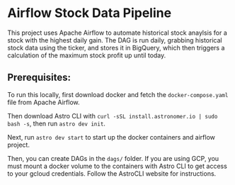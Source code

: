 # Airflow Stock Data Pipeline

This project uses Apache Airflow to automate historical stock anaylsis for a stock with the highest daily gain. 
The DAG is run daily, grabbing historical stock data using the ticker, and stores it in BigQuery, which then triggers a calculation of the maximum stock profit up until today.

## Prerequisites:

To run this locally, first download docker and fetch the `docker-compose.yaml` file from Apache Airflow.

Then download Astro CLI with `curl -sSL install.astronomer.io | sudo bash -s`, then run `astro dev init`.

Next, run `astro dev start` to start up the docker containers and airflow project.

Then, you can create DAGs in the `dags/` folder. If you are using GCP, you must mount a docker volume to the containers with Astro CLI to get access to your gcloud credentials. Follow the AstroCLI website for instructions.
